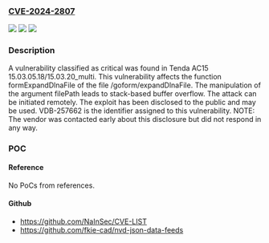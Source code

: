 ### [CVE-2024-2807](https://cve.mitre.org/cgi-bin/cvename.cgi?name=CVE-2024-2807)
![](https://img.shields.io/static/v1?label=Product&message=AC15&color=blue)
![](https://img.shields.io/static/v1?label=Version&message=%3D%2015.03.05.18%20&color=brighgreen)
![](https://img.shields.io/static/v1?label=Vulnerability&message=CWE-121%20Stack-based%20Buffer%20Overflow&color=brighgreen)

### Description

A vulnerability classified as critical was found in Tenda AC15 15.03.05.18/15.03.20_multi. This vulnerability affects the function formExpandDlnaFile of the file /goform/expandDlnaFile. The manipulation of the argument filePath leads to stack-based buffer overflow. The attack can be initiated remotely. The exploit has been disclosed to the public and may be used. VDB-257662 is the identifier assigned to this vulnerability. NOTE: The vendor was contacted early about this disclosure but did not respond in any way.

### POC

#### Reference
No PoCs from references.

#### Github
- https://github.com/NaInSec/CVE-LIST
- https://github.com/fkie-cad/nvd-json-data-feeds

